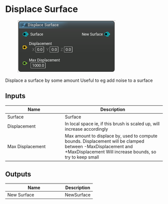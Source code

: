# Displace Surface

<div align="left" data-full-width="false">

<figure><img src="../../../.gitbook/assets/Displace_Surface.png" alt=""><figcaption></figcaption></figure>

</div>

Displace a surface by some amount Useful to eg add noise to a surface

## Inputs

<table><thead><tr><th width="170">Name</th><th>Description</th></tr></thead><tbody><tr><td>Surface</td><td>Surface</td></tr><tr><td>Displacement</td><td>In local space ie, if this brush is scaled up, will increase accordingly</td></tr><tr><td>Max Displacement</td><td>Max amount to displace by, used to compute bounds. Displacement will be clamped between -MaxDisplacement and +MaxDisplacement Will increase bounds, so try to keep small</td></tr></tbody></table>

## Outputs

<table><thead><tr><th width="170">Name</th><th>Description</th></tr></thead><tbody><tr><td>New Surface</td><td>NewSurface</td></tr></tbody></table>
